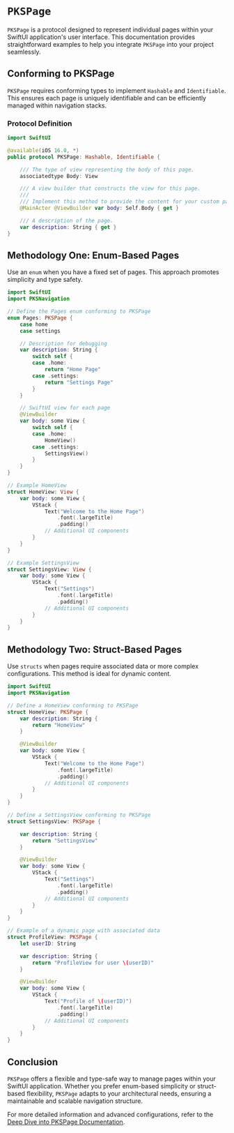 # ``PKSPage``

`PKSPage` is a protocol designed to represent individual pages within your SwiftUI application's user interface. This documentation provides straightforward examples to help you integrate `PKSPage` into your project seamlessly.

## Conforming to PKSPage

`PKSPage` requires conforming types to implement `Hashable` and `Identifiable`. This ensures each page is uniquely identifiable and can be efficiently managed within navigation stacks.

### Protocol Definition

```swift
import SwiftUI

@available(iOS 16.0, *)
public protocol PKSPage: Hashable, Identifiable {

    /// The type of view representing the body of this page.
    associatedtype Body: View

    /// A view builder that constructs the view for this page.
    ///
    /// Implement this method to provide the content for your custom page.
    @MainActor @ViewBuilder var body: Self.Body { get }

    /// A description of the page.
    var description: String { get }
}
```

## Methodology One: Enum-Based Pages

Use an `enum` when you have a fixed set of pages. This approach promotes simplicity and type safety.

```swift
import SwiftUI
import PKSNavigation

// Define the Pages enum conforming to PKSPage
enum Pages: PKSPage {
    case home
    case settings

    // Description for debugging
    var description: String {
        switch self {
        case .home:
            return "Home Page"
        case .settings:
            return "Settings Page"
        }
    }

    // SwiftUI view for each page
    @ViewBuilder
    var body: some View {
        switch self {
        case .home:
            HomeView()
        case .settings:
            SettingsView()
        }
    }
}

// Example HomeView
struct HomeView: View {
    var body: some View {
        VStack {
            Text("Welcome to the Home Page")
                .font(.largeTitle)
                .padding()
            // Additional UI components
        }
    }
}

// Example SettingsView
struct SettingsView: View {
    var body: some View {
        VStack {
            Text("Settings")
                .font(.largeTitle)
                .padding()
            // Additional UI components
        }
    }
}
```


## Methodology Two: Struct-Based Pages

Use `structs` when pages require associated data or more complex configurations. This method is ideal for dynamic content.

```swift
import SwiftUI
import PKSNavigation

// Define a HomeView conforming to PKSPage
struct HomeView: PKSPage {
    var description: String {
        return "HomeView"
    }

    @ViewBuilder
    var body: some View {
        VStack {
            Text("Welcome to the Home Page")
                .font(.largeTitle)
                .padding()
            // Additional UI components
        }
    }
}

// Define a SettingsView conforming to PKSPage
struct SettingsView: PKSPage {

    var description: String {
        return "SettingsView"
    }

    @ViewBuilder
    var body: some View {
        VStack {
            Text("Settings")
                .font(.largeTitle)
                .padding()
            // Additional UI components
        }
    }
}

// Example of a dynamic page with associated data
struct ProfileView: PKSPage {
    let userID: String

    var description: String {
        return "ProfileView for user \(userID)"
    }

    @ViewBuilder
    var body: some View {
        VStack {
            Text("Profile of \(userID)")
                .font(.largeTitle)
                .padding()
            // Additional UI components
        }
    }
}
```


## Conclusion

`PKSPage` offers a flexible and type-safe way to manage pages within your SwiftUI application. Whether you prefer enum-based simplicity or struct-based flexibility, `PKSPage` adapts to your architectural needs, ensuring a maintainable and scalable navigation structure.

For more detailed information and advanced configurations, refer to the [Deep Dive into PKSPage Documentation](<doc:DeepDiveToPKSPage>).
